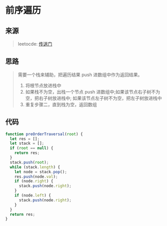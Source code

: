 # 前序遍历

## 来源

> leetocde: [传送门](https://leetcode-cn.com/problems/binary-tree-preorder-traversal/)

## 思路

> 需要一个栈来辅助，把遍历结果 push 进数组中作为返回结果。
>
> 1. 将根节点放进栈中
> 2. 如果栈不为空，出栈一个节点 push 进数组中;如果该节点右子树不为空，把右子树放进栈中;
>    如果该节点左子树不为空，把左子树放进栈中
> 3. 重复步骤二，直到栈为空，返回数组

## 代码

```js
function preOrderTraversal(root) {
  let res = [];
  let stack = [];
  if (root == null) {
    return res;
  }
  stack.push(root);
  while (stack.length) {
    let node = stack.pop();
    res.push(node.val);
    if (node.right) {
      stack.push(node.right);
    }
    if (node.left) {
      stack.push(node.right);
    }
  }
  return res;
}
```
